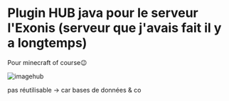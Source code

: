 # Plugin HUB java pour le serveur l'Exonis (serveur que j'avais fait il y a longtemps)
Pour minecraft of course😉

![imagehub](https://i.ytimg.com/vi/RMJvN7S7kho/maxresdefault.jpg)

pas réutilisable -> car bases de données & co
